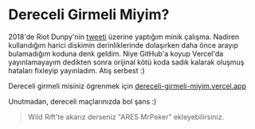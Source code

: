 # Dereceli Girmeli Miyim?
 
2018'de Riot Dunpy'nin [tweeti](https://twitter.com/RiotDunpy/status/1008307714714488832) üzerine yaptığım minik çalışma. Nadiren kullandığım harici diskimin derinliklerinde dolaşırken daha önce arayıp bulamadığım koduna denk geldim. Niye GitHub'a koyup Vercel'da yayınlamayayım dedikten sonra orijinal kötü koda sadık kalarak oluşmuş hataları fixleyip yayınladım. Atış serbest :) 

Dereceli girmeli misiniz ögrenmek için [dereceli-girmeli-miyim.vercel.app](https://dereceli-girmeli-miyim.vercel.app/)

Unutmadan, dereceli maçlarınızda bol şans :) 

> Wild Rift'te akarız derseniz "ARES MrPeker" ekleyebilirsiniz.
